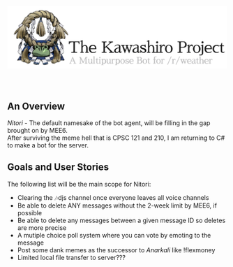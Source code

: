 ﻿<h1 align="center">
    <img src="https://raw.githubusercontent.com/Gusseth/Kawashiro-Project/master/Kawashiro%20Project/Resources/logo.png" />
</h1>
<br>

## An Overview
*Nitori* - The default namesake of the bot agent, will be filling in the gap brought on by MEE6.\
After surviving the meme hell that is CPSC 121 and 210, I am returning to C# to make a bot for the server.


## Goals and User Stories
The following list will be the main scope for Nitori:
- Clearing the 🎶djs channel once everyone leaves all voice channels
- Be able to delete ANY messages without the 2-week limit by MEE6, if possible
- Be able to delete any messages between a given message ID so deletes are more precise
- A mutiple choice poll system where you can vote by emoting to the message
- Post some dank memes as the successor to *Anarkali* like !flexmoney
- Limited local file transfer to server???